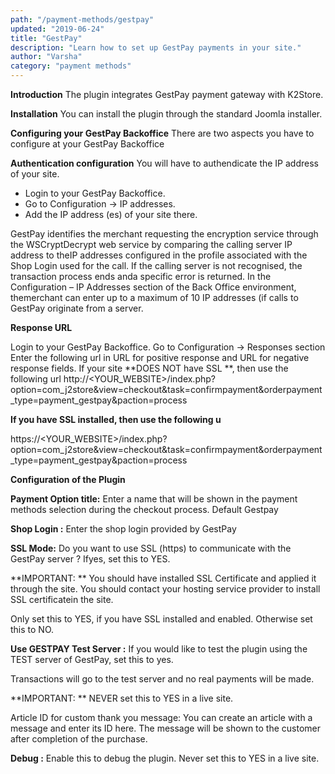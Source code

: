```yaml
---
path: "/payment-methods/gestpay"
updated: "2019-06-24"
title: "GestPay"
description: "Learn how to set up GestPay payments in your site."
author: "Varsha"
category: "payment methods"
---
```



**Introduction**
The plugin integrates GestPay payment gateway with K2Store.

**Installation**
You can install the plugin through the standard Joomla installer.

**Configuring your GestPay Backoffice**
There are two aspects you have to configure at your GestPay Backoffice

**Authentication configuration**
You will have to authendicate the IP address of your site.

* Login to your GestPay Backoffice.
* Go to Configuration → IP addresses.
* Add the IP address (es) of your site there.

GestPay identifies the merchant requesting the encryption service through the WSCryptDecrypt web service by comparing the calling server IP address to theIP addresses configured in the profile associated with the Shop Login used for the call. If the calling server is not recognised, the transaction process ends anda specific error is returned. In the Configuration – IP Addresses section of the Back Office environment, themerchant can enter up to a maximum of 10 IP addresses (if calls to GestPay originate from a server.

**Response URL**

Login to your GestPay Backoffice.
Go to Configuration → Responses section
Enter the following url in URL for positive response and URL for negative response fields. If your site **DOES NOT have SSL **, then use the following url
http://<YOUR_WEBSITE>/index.php?option=com_j2store&view=checkout&task=confirmpayment&orderpayment_type=payment_gestpay&paction=process

**If you have SSL installed, then use the following u**

https://<YOUR_WEBSITE>/index.php?option=com_j2store&view=checkout&task=confirmpayment&orderpayment_type=payment_gestpay&paction=process

**Configuration of the Plugin**

**Payment Option title:** 
  Enter a name that will be shown in the payment methods selection during the checkout process. Default Gestpay

**Shop Login :** Enter the shop login provided by GestPay

**SSL Mode:** Do you want to use SSL (https) to communicate with the GestPay server ? Ifyes, set this to YES.

**IMPORTANT: ** You should have installed SSL Certificate and applied it through the site. You should contact your hosting service provider to install SSL certificatein the site.

Only set this to YES, if you have SSL installed and enabled. Otherwise set this to NO.

**Use GESTPAY Test Server :**
If you would like to test the plugin using the TEST server of GestPay, set this to yes.

Transactions will go to the test server and no real payments will be made.

**IMPORTANT: ** NEVER set this to YES in a live site.

Article ID for custom thank you message: You can create an article with a message and enter its ID here. The message will be shown to the customer after completion of the purchase.

**Debug :** Enable this to debug the plugin. Never set this to YES in a live site.

